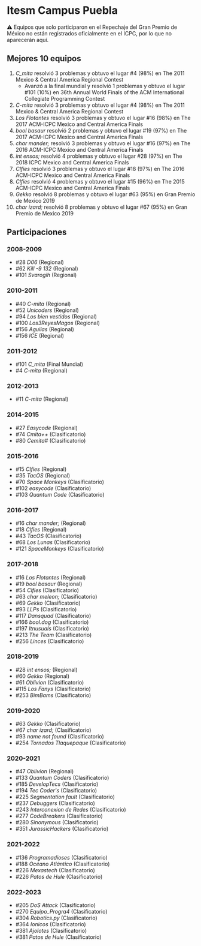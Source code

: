 # Itesm Campus Puebla

:warning: Equipos que solo participaron en el Repechaje del Gran Premio de México no están registrados oficialmente en el ICPC, por lo que no aparecerán aquí.

## Mejores 10 equipos

1. _C_mita_ resolvió 3 problemas y obtuvo el lugar #4 (98%) en The 2011 Mexico & Central America Regional Contest
    - Avanzó a la final mundial y resolvió 1 problemas y obtuvo el lugar #101 (10%) en 36th Annual World Finals of the ACM International Collegiate Programming Contest
1. _C-mita_ resolvió 3 problemas y obtuvo el lugar #4 (98%) en The 2011 Mexico & Central America Regional Contest
1. _Los Flotantes_ resolvió 3 problemas y obtuvo el lugar #16 (98%) en The 2017 ACM-ICPC Mexico and Central America Finals
1. _bool basaur_ resolvió 2 problemas y obtuvo el lugar #19 (97%) en The 2017 ACM-ICPC Mexico and Central America Finals
1. _char mander;_ resolvió 3 problemas y obtuvo el lugar #16 (97%) en The 2016 ACM-ICPC Mexico and Central America Finals
1. _int ensos;_ resolvió 4 problemas y obtuvo el lugar #28 (97%) en The 2018 ICPC Mexico and Central America Finals
1. _Clfies_ resolvió 3 problemas y obtuvo el lugar #18 (97%) en The 2016 ACM-ICPC Mexico and Central America Finals
1. _Clfies_ resolvió 4 problemas y obtuvo el lugar #15 (96%) en The 2015 ACM-ICPC Mexico and Central America Finals
1. _Gekko_ resolvió 8 problemas y obtuvo el lugar #63 (95%) en Gran Premio de Mexico 2019
1. _char izard;_ resolvió 8 problemas y obtuvo el lugar #67 (95%) en Gran Premio de Mexico 2019

## Participaciones

### 2008-2009

- #28 _D06_ (Regional)
- #62 _Kill -9 132_ (Regional)
- #101 _Svarogih_ (Regional)

### 2010-2011

- #40 _C-mita_ (Regional)
- #52 _Unicoders_ (Regional)
- #94 _Los bien vestidos_ (Regional)
- #100 _Los3ReyesMagos_ (Regional)
- #156 _Aguilas_ (Regional)
- #156 _ICE_ (Regional)

### 2011-2012

- #101 _C_mita_ (Final Mundial)
- #4 _C-mita_ (Regional)

### 2012-2013

- #11 _C-mita_ (Regional)

### 2014-2015

- #27 _Easycode_ (Regional)
- #74 _Cmita++_ (Clasificatorio)
- #80 _Cemita#_ (Clasificatorio)

### 2015-2016

- #15 _Clfies_ (Regional)
- #35 _TacOS_ (Regional)
- #70 _Space Monkeys_ (Clasificatorio)
- #102 _easycode_ (Clasificatorio)
- #103 _Quantum Code_ (Clasificatorio)

### 2016-2017

- #16 _char mander;_ (Regional)
- #18 _Clfies_ (Regional)
- #43 _TacOS_ (Clasificatorio)
- #68 _Los Lunas_ (Clasificatorio)
- #121 _SpaceMonkeys_ (Clasificatorio)

### 2017-2018

- #16 _Los Flotantes_ (Regional)
- #19 _bool basaur_ (Regional)
- #54 _Clfies_ (Clasificatorio)
- #63 _char meleon;_ (Clasificatorio)
- #69 _Gekko_ (Clasificatorio)
- #93 _LLPs_ (Clasificatorio)
- #117 _Dansquad_ (Clasificatorio)
- #166 _bool.dog_ (Clasificatorio)
- #197 _Itnusuals_ (Clasificatorio)
- #213 _The Team_ (Clasificatorio)
- #256 _Linces_ (Clasificatorio)

### 2018-2019

- #28 _int ensos;_ (Regional)
- #60 _Gekko_ (Regional)
- #61 _Oblivion_ (Clasificatorio)
- #115 _Los Fanys_ (Clasificatorio)
- #253 _BimBams_ (Clasificatorio)

### 2019-2020

- #63 _Gekko_ (Clasificatorio)
- #67 _char izard;_ (Clasificatorio)
- #93 _name not found_ (Clasificatorio)
- #254 _Tornados Tlaquepaque_ (Clasificatorio)

### 2020-2021

- #47 _Oblivion_ (Regional)
- #133 _Quantum Coders_ (Clasificatorio)
- #185 _DevelopTecs_ (Clasificatorio)
- #194 _Tec Coder's_ (Clasificatorio)
- #225 _Segmentation fault_ (Clasificatorio)
- #237 _Debuggers_ (Clasificatorio)
- #243 _Interconexion de Redes_ (Clasificatorio)
- #277 _CodeBreakers_ (Clasificatorio)
- #280 _Sinonymous_ (Clasificatorio)
- #351 _JurassicHackers_ (Clasificatorio)

### 2021-2022

- #136 _Programadioses_ (Clasificatorio)
- #188 _Océano Atlántico_ (Clasificatorio)
- #226 _Mexastech_ (Clasificatorio)
- #226 _Patos de Hule_ (Clasificatorio)

### 2022-2023

- #205 _DoS Attack_ (Clasificatorio)
- #270 _Equipo_Progra4_ (Clasificatorio)
- #304 _Robotics.py_ (Clasificatorio)
- #364 _Ionicos_ (Clasificatorio)
- #381 _Ajolotes_ (Clasificatorio)
- #381 _Patos de Hule_ (Clasificatorio)



